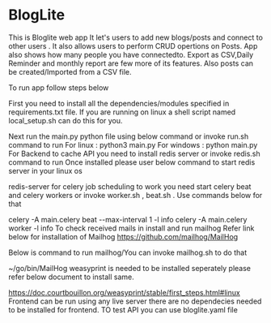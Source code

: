 # BlogLite
This is Bloglite web app It let's users to add new blogs/posts and connect to other users . It also allows users to perform CRUD opertions on Posts. App also shows how many people you have connectedto. Export as CSV,Daily Reminder and monthly report are few more of its features.
Also posts can be created/Imported from a CSV file.

To run app follow steps below

First you need to install all the dependencies/modules specified in requirements.txt file.
If you are running on linux a shell script named local_setup.sh can do this for you.

Next run the main.py python file using below command or invoke run.sh command to run
For linux : python3 main.py
For windows : python main.py
For Backend to cache API you need to install redis server or invoke redis.sh command to run
Once installed please user below command to start redis server in your linux os

redis-server
for celery job scheduling to work you need start celery beat and celery workers or invoke worker.sh , beat.sh .
Use commands below for that

celery -A main.celery beat --max-interval 1 -l info
celery -A main.celery worker -l info
To check received mails in install and run mailhog
Refer link below for installation of Mailhog https://github.com/mailhog/MailHog

Below is command to run mailhog/You can invoke mailhog.sh to do that

~/go/bin/MailHog
weasyprint is needed to be installed seperately please refer below document to install same.

https://doc.courtbouillon.org/weasyprint/stable/first_steps.html#linux
Frontend can be run using any live server there are no dependecies needed to be installed for frontend.
TO test API you can use bloglite.yaml file
